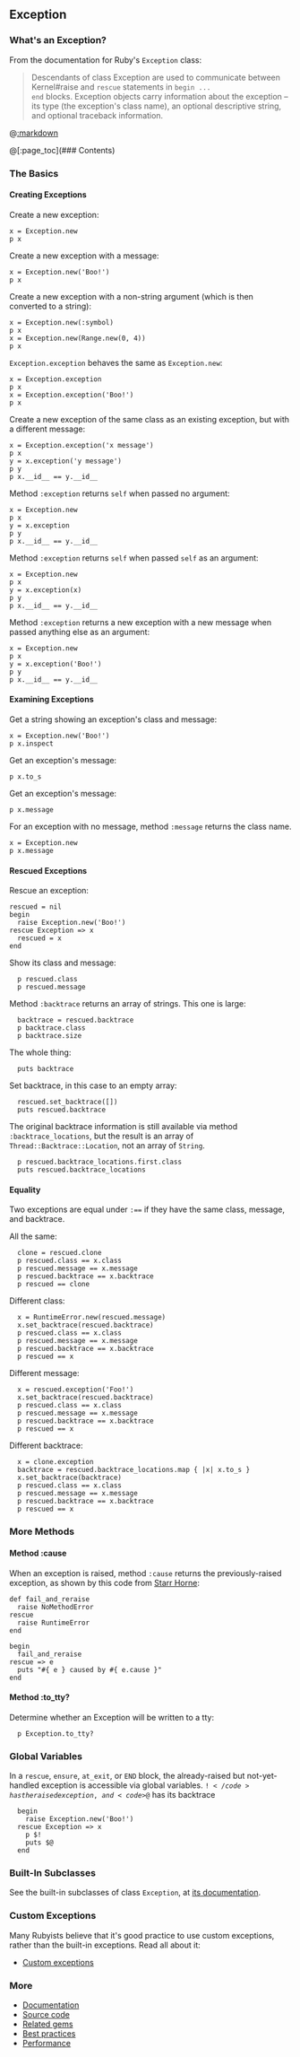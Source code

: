 ## Exception

### What's an Exception?

From the documentation for Ruby's <code>Exception</code> class:

>Descendants of class Exception are used to communicate between Kernel#raise and <code>rescue</code> statements in <code>begin ... end</code> blocks. Exception objects carry information about the exception – its type (the exception's class name), an optional descriptive string, and optional traceback information.

@[:markdown](../../include_files/begin_irb.md)

@[:page_toc](### Contents)

### The Basics

#### Creating Exceptions

Create a new exception:

```#run_irb
x = Exception.new
p x
```

Create a new exception with a message:

```#run_irb
x = Exception.new('Boo!')
p x
```

Create a new exception with a non-string argument (which is then converted to a string):

```#run_irb
x = Exception.new(:symbol)
p x
x = Exception.new(Range.new(0, 4))
p x
```

<code>Exception.exception</code> behaves the same as <code>Exception.new</code>:

```#run_irb
x = Exception.exception
p x
x = Exception.exception('Boo!')
p x
```

Create a new exception of the same class as an existing exception, but with a different message:

```#run_irb
x = Exception.exception('x message')
p x
y = x.exception('y message')
p y
p x.__id__ == y.__id__
```

Method <code>:exception</code> returns <code>self</code> when passed no argument:

```#run_irb
x = Exception.new
p x
y = x.exception
p y
p x.__id__ == y.__id__
```

Method <code>:exception</code> returns <code>self</code> when passed <code>self</code> as an argument:

```#run_irb
x = Exception.new
p x
y = x.exception(x)
p y
p x.__id__ == y.__id__
```

Method <code>:exception</code> returns a new exception with a new message when passed anything else as an argument:

```#run_irb
x = Exception.new
p x
y = x.exception('Boo!')
p y
p x.__id__ == y.__id__
```

#### Examining Exceptions

Get a string showing an exception's class and message:
 
```#run_irb
x = Exception.new('Boo!')
p x.inspect
```

Get an exception's message:

```#run_irb
p x.to_s
```

Get an exception's message:

```#run_irb
p x.message
```

For an exception with no message, method <code>:message</code> returns the class name.

```#run_irb
x = Exception.new
p x.message
```

#### Rescued Exceptions

Rescue an exception:

```#run_irb
rescued = nil
begin
  raise Exception.new('Boo!')
rescue Exception => x
  rescued = x
end
```

Show its class and message:

```#run_irb
  p rescued.class
  p rescued.message
```

Method <code>:backtrace</code> returns an array of strings.  This one is large:

```#run_irb
  backtrace = rescued.backtrace
  p backtrace.class
  p backtrace.size
```
  The whole thing:

```#run_irb
  puts backtrace
```

Set backtrace, in this case to an empty array:

```#run_irb
  rescued.set_backtrace([])
  puts rescued.backtrace
```

The original backtrace information is still available via method <code>:backtrace_locations</code>, but the result is an array of <code>Thread::Backtrace::Location</code>, not an array of <code>String</code>.

```#run_irb
  p rescued.backtrace_locations.first.class
  puts rescued.backtrace_locations
```

#### Equality

Two exceptions are equal under <code>:==</code> if they have the same class, message, and backtrace.

All the same:

```#run_irb
  clone = rescued.clone
  p rescued.class == x.class
  p rescued.message == x.message
  p rescued.backtrace == x.backtrace
  p rescued == clone
```

Different class:

```#run_irb
  x = RuntimeError.new(rescued.message)
  x.set_backtrace(rescued.backtrace)
  p rescued.class == x.class
  p rescued.message == x.message
  p rescued.backtrace == x.backtrace
  p rescued == x
```

Different message:

```#run_irb
  x = rescued.exception('Foo!')
  x.set_backtrace(rescued.backtrace)
  p rescued.class == x.class
  p rescued.message == x.message
  p rescued.backtrace == x.backtrace
  p rescued == x
```

Different backtrace:

```#run_irb
  x = clone.exception
  backtrace = rescued.backtrace_locations.map { |x| x.to_s }
  x.set_backtrace(backtrace)
  p rescued.class == x.class
  p rescued.message == x.message
  p rescued.backtrace == x.backtrace
  p rescued == x
```

### More Methods
    
#### Method :cause

When an exception is raised, method <code>:cause</code> returns the previously-raised exception, as shown by this code from [Starr Horne](https://www.honeybadger.io/blog/nested-errors-in-ruby-with-exception-cause/):

```#run_irb
def fail_and_reraise
  raise NoMethodError
rescue
  raise RuntimeError
end

begin
  fail_and_reraise
rescue => e
  puts "#{ e } caused by #{ e.cause }"
end
```

#### Method :to_tty?

Determine whether an Exception will be written to a tty:

```#run_irb
  p Exception.to_tty?
```

### Global Variables

In a <code>rescue</code>, <code>ensure</code>, <code>at_exit</code>, or <code>END</code> block, the already-raised but not-yet-handled exception is accessible via global variables.  <code>$!</code> has the raised exception, and <code>$@</code> has its backtrace

```#run_irb
  begin
    raise Exception.new('Boo!')
  rescue Exception => x
    p $!
    puts $@
  end
```

### Built-In Subclasses

See the built-in subclasses of class <code>Exception</code>, at [its documentation](https://ruby-doc.org/core-2.6.3/Exception.html).

### Custom Exceptions

Many Rubyists believe that it's good practice to use custom exceptions, rather than the built-in exceptions.  Read all about it:

- [Custom exceptions](https://www.google.com/search?q=ruby+custom+exceptions)

### More

- [Documentation](https://ruby-doc.org/core-2.6.3/Exception.html)
- [Source code](https://github.com/ruby/ruby/blob/8b2e1ca10ecf92ad402decd6b1eab586eded0ddb/error.c)
- [Related gems](https://rubygems.org/search?query=exception)
- [Best practices](https://www.google.com/search?q=ruby+exceptions+best+practice)
- [Performance](https://www.google.com/search?q=ruby++exception+performance)
